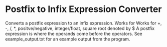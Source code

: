 # Postfix to Infix Expression Converter
Converts a postfix expression to an infix expression. Works for Works for +, -, /, *, positve/negative, integer/float, square root denoted by $ A postfix expression is where the operands come before the operators. See example_output.txt for an example output from the program.
